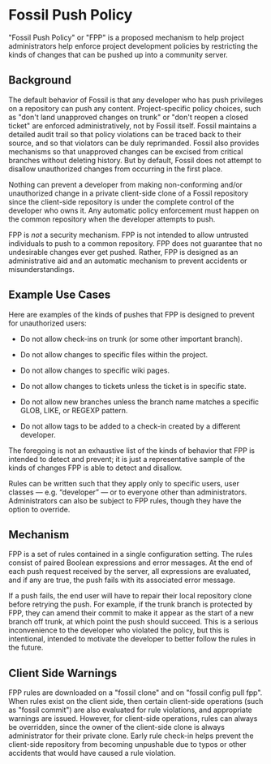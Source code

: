 # Fossil Push Policy

"Fossil Push Policy" or "FPP" is a proposed mechanism to help project
administrators help enforce project development policies by restricting
the kinds of changes that can be pushed up into a community server.

## Background

The default behavior of Fossil is that any developer who has push
privileges on a repository can push any content.  Project-specific
policy choices, such as "don't land unapproved changes on trunk"
or "don't reopen a closed ticket" are enforced administratively, not
by Fossil itself.  Fossil maintains a detailed audit trail so that policy
violations can be traced back to their source, and so that
violators can be duly reprimanded.  Fossil also provides mechanisms
so that unapproved changes can be excised from critical branches without
deleting history.  But by default, Fossil
does not attempt to disallow unauthorized changes from occurring in the
first place.

Nothing can prevent a developer from making non-conforming and/or
unauthorized change in a private client-side clone of a Fossil repository
since the client-side repository is under the complete control of the
developer who owns it.
Any automatic policy enforcement must happen on the common repository
when the developer attempts to push.

FPP is *not* a security mechanism.  FPP is not intended to allow
untrusted individuals to push to a common repository.  FPP does not
guarantee that no undesirable changes ever get pushed.  Rather, FPP
is designed as an administrative aid and an automatic mechanism to prevent
accidents or misunderstandings.

## Example Use Cases

Here are examples of the kinds of pushes that FPP is designed to prevent
for unauthorized users:

  *   Do not allow check-ins on trunk (or some other
      important branch).

  *   Do not allow changes to specific files within
      the project.

  *   Do not allow changes to specific wiki pages.

  *   Do not allow changes to tickets unless the ticket is in specific
      state.

  *   Do not allow new branches unless the branch name
      matches a specific GLOB, LIKE, or REGEXP pattern.

  *   Do not allow tags to be added to a check-in created by a different
      developer.

The foregoing is not an exhaustive list of the kinds of behavior that FPP
is intended to detect and prevent; it is just a representative sample of
the kinds of changes FPP is able to detect and disallow.

Rules can be written such that they apply only to specific users,
user classes — e.g. “developer” — or to everyone other than administrators.
Administrators can also be subject to FPP rules, though they have the
option to override.

## Mechanism

FPP is a set of rules contained in a single configuration setting.
The rules consist of paired Boolean expressions and error messages.
At the end of each push request received by the server, all
expressions are evaluated, and if any are true, the push
fails with its associated error message.

If a push fails, the end user will have to repair their local repository
clone before retrying the push. For example, if the trunk branch is
protected by FPP, they can amend their commit to make it appear as the
start of a new branch off trunk, at which point the push should succeed.
This is a serious inconvenience to the developer who violated the
policy, but this is intentional, intended to motivate the developer
to better follow the rules in the future.

## Client Side Warnings

FPP rules are downloaded on a "fossil clone" and on "fossil config pull fpp".
When rules exist on the client side, then certain client-side operations
(such as "fossil commit")
are also evaluated for rule violations, and appropriate warnings are issued.
However, for client-side operations, rules can always be overridden, since
the owner of the client-side clone is always administrator for their private
clone.  Early rule check-in helps prevent the client-side repository
from becoming unpushable due to typos or other accidents that would have
caused a rule violation.
